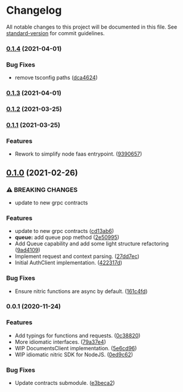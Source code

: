 # Changelog

All notable changes to this project will be documented in this file. See [standard-version](https://github.com/conventional-changelog/standard-version) for commit guidelines.

### [0.1.4](https://github.com/nitrictech/node-sdk/compare/v0.1.3...v0.1.4) (2021-04-01)


### Bug Fixes

* remove tsconfig paths ([dca4624](https://github.com/nitrictech/node-sdk/commit/dca462484acd378259bec111b84a9bfec5ae564c))

### [0.1.3](https://github.com/nitrictech/node-sdk/compare/v0.1.2...v0.1.3) (2021-04-01)

### [0.1.2](https://github.com/nitrictech/node-sdk/compare/v0.1.1...v0.1.2) (2021-03-25)

### [0.1.1](https://github.com/nitrictech/node-sdk/compare/v0.1.0...v0.1.1) (2021-03-25)


### Features

* Rework to simplify node faas entrypoint. ([9390657](https://github.com/nitrictech/node-sdk/commit/9390657cd6aa078ee3d7e356beb2b97d7b7422d2))

## [0.1.0](https://github.com/nitrictech/node-sdk/compare/v0.0.1...v0.1.0) (2021-02-26)


### ⚠ BREAKING CHANGES

* update to new grpc contracts

### Features

* update to new grpc contracts ([cd13ab6](https://github.com/nitrictech/node-sdk/commit/cd13ab682ba8508ddfbda4cf18da9f43effa5096))
* **queue:** add queue pop method ([2e50995](https://github.com/nitrictech/node-sdk/commit/2e509956ea366abe9d350ac3bbd2bc1a358d54f4))
* Add Queue capability and add some light structure refactoring ([9ad4109](https://github.com/nitrictech/node-sdk/commit/9ad41097b40ba492f4a5137e56817dec74c88def))
* Implement request and context parsing. ([27dd7ec](https://github.com/nitrictech/node-sdk/commit/27dd7ec522756ec4953e444fedb978a0f6213c1f))
* Initial AuthClient implementation. ([422317d](https://github.com/nitrictech/node-sdk/commit/422317d78558bf2470524a64ad286a1cb4c5ef3b))


### Bug Fixes

* Ensure nitric functions are async by default. ([161c4fd](https://github.com/nitrictech/node-sdk/commit/161c4fd5ec74dee419887b4cbae703d0bfb462e0))

### 0.0.1 (2020-11-24)


### Features

* Add typings for functions and requests. ([0c38820](https://github.com/nitric-dev/node-sdk/commit/0c38820cedd6f3047a235a072c21ecc43a995a70))
* More idiomatic interfaces. ([79a37e4](https://github.com/nitric-dev/node-sdk/commit/79a37e45732ff58666619866ffedb30c84b0efee))
* WIP DocumentsClient implementation. ([5e6cd96](https://github.com/nitric-dev/node-sdk/commit/5e6cd96431f22bc785bd4d61a4540c50a8f673e7))
* WIP idiomatic nitric SDK for NodeJS.  ([0ed9c62](https://github.com/nitric-dev/node-sdk/commit/0ed9c62b8b8be5883017722ad246d077e4bde35f))


### Bug Fixes

* Update contracts submodule. ([e3beca2](https://github.com/nitric-dev/node-sdk/commit/e3beca24d8d069d96466b80c5f37166f10d01bf9))
